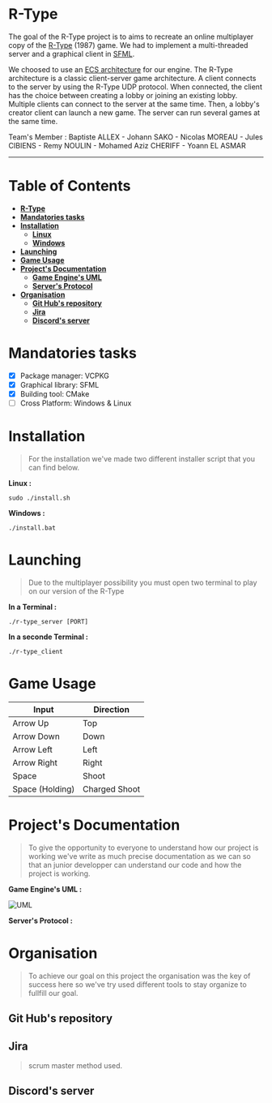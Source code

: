 # R-Type

The goal of the R-Type project is to aims to recreate an online multiplayer copy of the [R-Type](https://fr.wikipedia.org/wiki/R-Type) (1987) game. We had to implement a multi-threaded server and a graphical client in [SFML](https://www.sfml-dev.org/).

We choosed to use an [ECS architecture](https://en.wikipedia.org/wiki/Entity%E2%80%93component%E2%80%93system) for our engine. The R-Type architecture is a classic client-server game architecture. A client connects to the server by using the R-Type UDP protocol. When connected, the client has the choice between creating a lobby or joining an existing lobby. Multiple clients can connect to the server at the same time. Then, a lobby's creator client can launch a new game. The server can run several games at the same time.

Team's Member : Baptiste ALLEX - Johann SAKO - Nicolas MOREAU - Jules CIBIENS - Remy NOULIN - Mohamed Aziz CHERIFF - Yoann EL ASMAR

***

# Table of Contents

- [**R-Type**](#rtype)
- [**Mandatories tasks**](#mandatories-tasks)
- [**Installation**](#installation)
  - [**Linux**](#Linux)
  - [**Windows**](#windows)
- [**Launching**](#launching)
- [**Game Usage**](#game-usage)
- [**Project's Documentation**](#project-documentation)
    - [**Game Engine's UML**](#game-engine-uml)
    - [**Server's Protocol**](#server-protocol)
- [**Organisation**](#organisation)
    - [**Git Hub's repository**](#git-hub-repository)
    - [**Jira**](#jira)
    - [**Discord's server**](#discord-server)

# Mandatories tasks

- [X] Package manager: VCPKG
- [X] Graphical library: SFML
- [X] Building tool: CMake
- [ ] Cross Platform: Windows & Linux

# Installation
> For the installation we've made two different installer script that you can find below.

**Linux :**
```
sudo ./install.sh
```
**Windows :**
```
./install.bat
```

# Launching
>Due to the multiplayer possibility you must open two terminal to play on our version of the R-Type 

**In a Terminal :**
```
./r-type_server [PORT]
```

**In a seconde Terminal :**
```
./r-type_client
```

# Game Usage

Input           | Direction    
----------------|--------------
Arrow Up        | Top          
Arrow Down      | Down         
Arrow Left      | Left         
Arrow Right     | Right        
Space           | Shoot        
Space (Holding) | Charged Shoot

# Project's Documentation
>To give the opportunity to everyone to understand how our project is working we've write as much precise documentation as we can so that an junior developper can understand our code and how the project is working.

**Game Engine's UML :**

![UML](http://image.noelshack.com/fichiers/2023/07/1/1676296070-uml.png)

**Server's Protocol :**

# Organisation
>To achieve our goal on this project the organisation was the key of success here so we've try used different tools to stay organize to fullfill our goal.

## Git Hub's repository

## Jira
>scrum master method used.

## Discord's server
